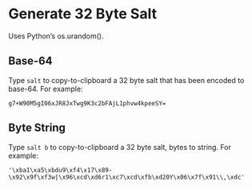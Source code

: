 # Generate 32 Byte Salt
Uses Python’s os.urandom().

## Base-64

Type `salt` to copy-to-clipboard a 32 byte salt that has been encoded to base-64. 
For example:

    g7+W90M5gI06xJR8JxTwg9K3c2bFAjL1phvw4kpeeSY=

## Byte String

Type `salt b` to copy-to-clipboard a 32 byte salt, bytes to string. For example:

    '\xba1\xa5\xbdu9\xf4\x17\x89-\x92\x9f\xf3w|\x96\xcd\xd6r1\xc7\xcd\xfb\xd20Y\x06\x7f\x91\\,\xdc'


